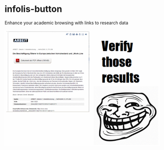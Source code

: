 # infolis-button

Enhance your academic browsing with links to research data

![infolis-button.gif](./infolis-button.gif)

